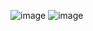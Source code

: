 ![image](https://github.com/bestekucuk/Text-classification-mobile-app/assets/73111871/5b864122-2fd9-4cac-98fd-a7e0ee0e7eaa)
![image](https://github.com/bestekucuk/Text-classification-mobile-app/assets/73111871/4dc53f81-597e-40ac-91a4-f5c65897ca66)

 
